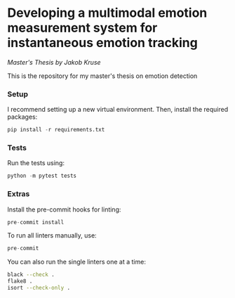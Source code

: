 # Developing a multimodal emotion measurement system for instantaneous emotion tracking
*Master's Thesis by Jakob Kruse*

This is the repository for my master's thesis on emotion detection


### Setup
I recommend setting up a new virtual environment.
Then, install the required packages:
```python
pip install -r requirements.txt
```

### Tests
Run the tests using:
```python
python -m pytest tests
```

### Extras
Install the pre-commit hooks for linting:
```python
pre-commit install
```
To run all linters manually, use:
```python
pre-commit
```

You can also run the single linters one at a time:
```bash
black --check .
flake8 .
isort --check-only .
```
